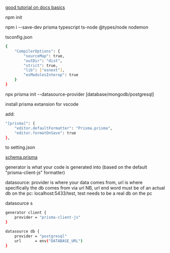 [good tutorial on docs basics](https://www.youtube.com/watch?v=RebA5J-rlwg)

npm init

npm i --save-dev prisma typescript ts-node @types/node nodemon

tsconfig.json
```sh
{
    "CompilerOptions": {
        "sourceMap": true,
        "outDir": "dist",
        "strict": true,
        "lib": ["esnext"],
        "esModulesInterop": true
    }
}
```


npx prisma init --datasource-provider [database/mongodb/postgresql]

install prisma extansion for vscode

add:

```sh
"[prisma]": {
    "editor.defaultFormatter": "Prisma.prisma",
    "editor.formatOnSave": true
},
```


to setting.json


[schema.prisma](https://www.prisma.io/docs/concepts/components/prisma-schema)

generator is what your code is generated into (based on the default "prisma-client-js" formatter)

datasource: provider is where your data comes from, url is where specifically the db comes from via url NB, url end word must be of an actual db on the pc: localhost:5433/test, test needs to be a real db on the pc 

datasource s

```sh
generator client {
    provider = "prisma-client-js"
}

datasource db {
    provider = "postgresql"
    url      = env("DATABASE_URL")
}
```